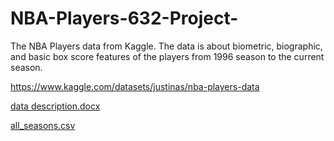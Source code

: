 # NBA-Players-632-Project-
The NBA Players data from Kaggle. The data is about biometric, biographic, and basic box score features of the players from 1996 season to the current season. 

https://www.kaggle.com/datasets/justinas/nba-players-data

[data description.docx](https://github.com/DonatusOpiyo/NBA-Players-632-Project-/files/8456346/data.description.docx)

[all_seasons.csv](https://github.com/DonatusOpiyo/NBA-Players-632-Project-/files/8456347/all_seasons.csv)
